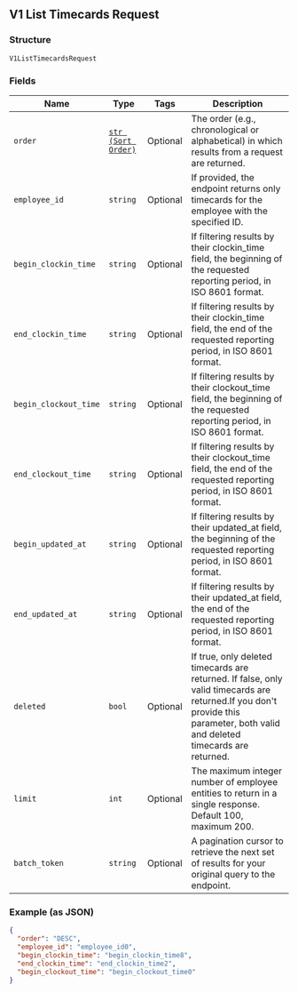 ## V1 List Timecards Request

### Structure

`V1ListTimecardsRequest`

### Fields

| Name | Type | Tags | Description |
|  --- | --- | --- | --- |
| `order` | [`str (Sort Order)`](/doc/models/sort-order.md) | Optional | The order (e.g., chronological or alphabetical) in which results from a request are returned. |
| `employee_id` | `string` | Optional | If provided, the endpoint returns only timecards for the employee with the specified ID. |
| `begin_clockin_time` | `string` | Optional | If filtering results by their clockin_time field, the beginning of the requested reporting period, in ISO 8601 format. |
| `end_clockin_time` | `string` | Optional | If filtering results by their clockin_time field, the end of the requested reporting period, in ISO 8601 format. |
| `begin_clockout_time` | `string` | Optional | If filtering results by their clockout_time field, the beginning of the requested reporting period, in ISO 8601 format. |
| `end_clockout_time` | `string` | Optional | If filtering results by their clockout_time field, the end of the requested reporting period, in ISO 8601 format. |
| `begin_updated_at` | `string` | Optional | If filtering results by their updated_at field, the beginning of the requested reporting period, in ISO 8601 format. |
| `end_updated_at` | `string` | Optional | If filtering results by their updated_at field, the end of the requested reporting period, in ISO 8601 format. |
| `deleted` | `bool` | Optional | If true, only deleted timecards are returned. If false, only valid timecards are returned.If you don't provide this parameter, both valid and deleted timecards are returned. |
| `limit` | `int` | Optional | The maximum integer number of employee entities to return in a single response. Default 100, maximum 200. |
| `batch_token` | `string` | Optional | A pagination cursor to retrieve the next set of results for your<br>original query to the endpoint. |

### Example (as JSON)

```json
{
  "order": "DESC",
  "employee_id": "employee_id0",
  "begin_clockin_time": "begin_clockin_time8",
  "end_clockin_time": "end_clockin_time2",
  "begin_clockout_time": "begin_clockout_time0"
}
```

